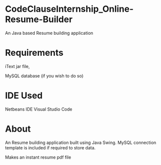 # CodeClauseInternship_Online-Resume-Builder
An Java based Resume building application

# Requirements
iText jar file,

MySQL database (if you wish to do so)

# IDE Used
Netbeans IDE
Visual Studio Code

# About
An Resume building application built using Java Swing.
MySQL connection template is included if required to store data.

Makes an instant resume pdf file 
